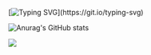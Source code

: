
[![Typing SVG](https://readme-typing-svg.demolab.com?font=Fira+Code&pause=1000&center=true&vCenter=true&width=435&lines=I+am+Jerrick!)](https://git.io/typing-svg)

![Anurag's GitHub stats](https://github-readme-stats.vercel.app/api?username=KingJerrick&show_icons=true&theme=transparent)

<img align="center" src="https://github-readme-stats.vercel.app/api/wakatime?username=KingJerrick&theme=transparent&hide_border=true&layout=compact&langs_count=22" />
<!--
**KingJerrick/KingJerrick** is a ✨ _special_ ✨ repository because its `README.md` (this file) appears on your GitHub profile.

Here are some ideas to get you started:

- 🔭 I’m currently working on ...
- 🌱 I’m currently learning ...
- 👯 I’m looking to collaborate on ...
- 🤔 I’m looking for help with ...
- 💬 Ask me about ...
- 📫 How to reach me: ...
- 😄 Pronouns: ...
- ⚡ Fun fact: ...
-->
